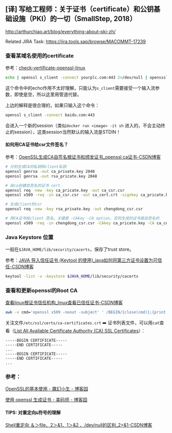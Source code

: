 ## [译] 写给工程师：关于证书（certificate）和公钥基础设施（PKI）的一切（SmallStep, 2018）

http://arthurchiao.art/blog/everything-about-pki-zh/

Related JIRA Task: https://jira.tools.sap/browse/MACOMMT-17239

### 查看某域名使用的certificate

参考：[check-vertificate-openssl-linux](https://www.ssldragon.com/zh/blog/check-certificate-openssl-linux/#View-the-SSL-Certificate)
 
```bash
echo | openssl s_client -connect yourplc.com:443 2>/dev/null | opensssl x509
```

这个命令中的echo作用不太好理解，只能认为`s_client`需要接受一个输入流参数，即使是空，所以这里用管道代替。

上边的解释是很合理的，如果只输入这个命令：

```bash
openssl s_client -connect baidu.com:443
```

会进入一个新的session（类似`docker run <image> -it sh` 进入的，不会主动终止的session），这类session当然默认的输入流是STDIN！

#### 如何用CA证书给csr文件签名？

参考：[OpenSSL生成CA自签名根证书和颁发证书_openssl ca证书-CSDN博客](https://blog.csdn.net/qq_44734154/article/details/126167945)

```bash
# 分别生成CA的私钥和client私钥
openssl genrsa -out ca_private.key 2048
openssl genrsa -out rsa_pricate.key 2048

# 给ca创建自签名的证书 cert
openssl req -new -key ca_pricate.key -out ca_csr.csr
openssl x509 -req -in ca_csr.csr -out ca_cert.crt -signkey ca_pricate.key  #自签名

# 生成client的csr
openssl req -new -key rsa_private.key -out chengdong_csr.csr

# 用CA证书给client 签名。关键是 -CAkey -CA option，否则生成的证书是自签名的
openssl x509 -req -in chengdong_csr.csr -CAkey ca_pricate.key -CA ca_cert.crt -out chengd_test.crt
```

### Java Keystore 位置

一般在`$JAVA_HOME/lib/security/cacerts`，保存了trust store。

参考：[JAVA 导入信任证书 (Keytool 的使用)_java如何将第三方证书设置为可信任-CSDN博客](https://blog.csdn.net/ljskr/article/details/84570573)

```bash
keytool -list -v -keystore $JAVA_HOME/lib/security/cacerts
```

### 查看和更新openssl的Root CA

[查看linux根证书信任机构_linux查看已信任证书-CSDN博客](https://blog.csdn.net/u011238098/article/details/117848648)

```bash
awk -v cmd='openssl x509 -noout -subject' ' /BEGIN/{close(cmd)};{print | cmd}' < /etc/ssl/certs/ca-certificates.crt
```

关注文件`/etc/ssl/certs/ca-certificates.crt` :arrow_right: 证书列表文件，可以用`cat`查看（[List All Available Certificate Authority (CA) SSL Certificates](http://baeldung.com/linux/list-ca-ssl-certificates)）：

```
-----BEGIN CERTIFICATE-----
-----END CERTIFICATE-----
...
-----BEGIN CERTIFICATE-----
-----END CERTIFICATE-----
...
```

### 参考：

[OpenSSL的基本使用 - 魔幻小生 - 博客园](https://www.cnblogs.com/werr370/p/16385010.html)

[使用 openssl 生成证书 - 美码师 - 博客园](https://www.cnblogs.com/littleatp/p/5878763.html)

#### TIPS: 对重定向`&`符号的理解

[Shell重定向 ＆＞file、2＞&1、1＞&2 、/dev/null的区别_2>&1-CSDN博客](https://blog.csdn.net/u011630575/article/details/52151995)
